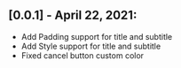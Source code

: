 ## [0.0.1] - April 22, 2021:

* Add Padding support for title and subtitle
* Add Style support for title and subtitle
* Fixed cancel button custom color
